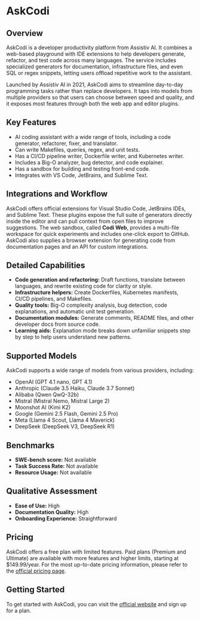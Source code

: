 # AskCodi

## Overview

AskCodi is a developer productivity platform from Assistiv AI. It combines a web-based playground with IDE extensions to help developers generate, refactor, and test code across many languages. The service includes specialized generators for documentation, infrastructure files, and even SQL or regex snippets, letting users offload repetitive work to the assistant.

Launched by Assistiv AI in 2021, AskCodi aims to streamline day-to-day programming tasks rather than replace developers. It taps into models from multiple providers so that users can choose between speed and quality, and it exposes most features through both the web app and editor plugins.

## Key Features

- AI coding assistant with a wide range of tools, including a code generator, refactorer, fixer, and translator.
- Can write Makefiles, queries, regex, and unit tests.
- Has a CI/CD pipeline writer, Dockerfile writer, and Kubernetes writer.
- Includes a Big-O analyzer, bug detector, and code explainer.
- Has a sandbox for building and testing front-end code.
- Integrates with VS Code, JetBrains, and Sublime Text.

## Integrations and Workflow

AskCodi offers official extensions for Visual Studio Code, JetBrains IDEs, and Sublime Text. These plugins expose the full suite of generators directly inside the editor and can pull context from open files to improve suggestions. The web sandbox, called **Codi Web**, provides a multi-file workspace for quick experiments and includes one-click export to GitHub. AskCodi also supplies a browser extension for generating code from documentation pages and an API for custom integrations.

## Detailed Capabilities

- **Code generation and refactoring:** Draft functions, translate between languages, and rewrite existing code for clarity or style.
- **Infrastructure helpers:** Create Dockerfiles, Kubernetes manifests, CI/CD pipelines, and Makefiles.
- **Quality tools:** Big-O complexity analysis, bug detection, code explanations, and automatic unit test generation.
- **Documentation modules:** Generate comments, README files, and other developer docs from source code.
- **Learning aids:** Explanation mode breaks down unfamiliar snippets step by step to help users understand new patterns.

## Supported Models

AskCodi supports a wide range of models from various providers, including:

- OpenAI (GPT 4.1 nano, GPT 4.1)
- Anthropic (Claude 3.5 Haiku, Claude 3.7 Sonnet)
- Alibaba (Qwen QwQ-32b)
- Mistral (Mistral Nemo, Mistral Large 2)
- Moonshot AI (Kimi K2)
- Google (Gemini 2.5 Flash, Gemini 2.5 Pro)
- Meta (Llama 4 Scout, Llama 4 Maverick)
- DeepSeek (DeepSeek V3, DeepSeek R1)

## Benchmarks

- **SWE-bench score:** Not available
- **Task Success Rate:** Not available
- **Resource Usage:** Not available

## Qualitative Assessment

- **Ease of Use:** High
- **Documentation Quality:** High
- **Onboarding Experience:** Straightforward

## Pricing

AskCodi offers a free plan with limited features. Paid plans (Premium and Ultimate) are available with more features and higher limits, starting at $149.99/year. For the most up-to-date pricing information, please refer to the [official pricing page](https://www.askcodi.com/pricing).

## Getting Started

To get started with AskCodi, you can visit the [official website](https://www.askcodi.com/) and sign up for a plan.
